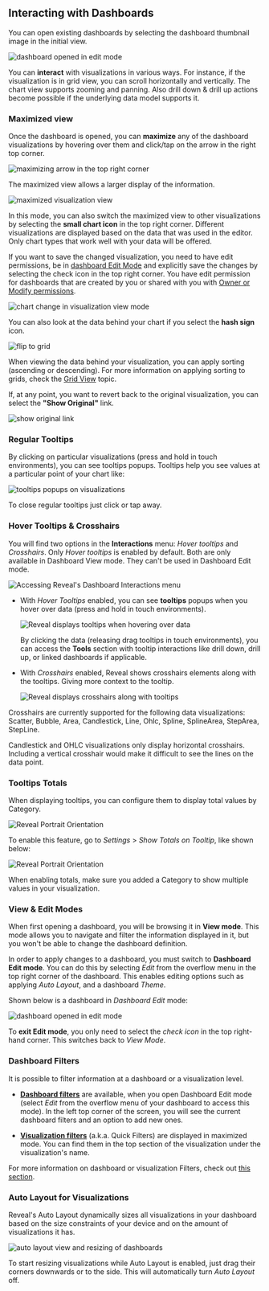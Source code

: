 ## Interacting with Dashboards

You can open existing dashboards by selecting the dashboard thumbnail image in the initial view.

![dashboard opened in edit mode](images/dashboard-opened-edit-mode.png)

You can **interact** with visualizations in various ways. For instance, if the visualization is in grid view, you can scroll horizontally and
vertically. The chart view supports zooming and panning. Also drill down & drill up actions become possible if the underlying data model supports it.

### Maximized view

Once the dashboard is opened, you can **maximize** any of the dashboard visualizations by hovering over them and click/tap on the arrow in the right top corner.

![maximizing arrow in the top right corner](images/visualization-maximizing-arrow.png)

The maximized view allows a larger display of the information.

![maximized visualization view](images/maximized-visualization.png)

In this mode, you can also switch the maximized view to other visualizations by selecting the **small chart icon** in the top right corner. Different visualizations are displayed based on the data that was used in the editor. Only chart types that work well with your data will be offered. 

If you want to save the changed visualization, you need to have edit permissions, be in [dashboard Edit Mode](#view-edit-mode) and explicitly save the changes by selecting the check icon in the top right corner. You have edit permission for dashboards that are created by you or shared with you with [Owner or Modify permissions](~/en/dashboards/sharing-dashboards/share-a-dashboard.html#access-permissions). 

![chart change in visualization view mode](images/chart-change-visualization-view-mode.png)

You can also look at the data behind your chart if you select the **hash sign** icon.

![flip to grid](images/flip-grid.png)

When viewing the data behind your visualization, you can apply sorting (ascending or descending). For more information on applying sorting to grids, check the [Grid View](~/en/data-visualizations/grid-view.md) topic.

If, at any point, you want to revert back to the original visualization, you can select the **"Show Original"** link.

![show original link](images/change-visualization-show-original.png)

### Regular Tooltips

By clicking on particular visualizations (press and hold in touch environments), you can see tooltips popups. Tooltips help you see values
at a particular point of your chart like:

![tooltips popups on visualizations](images/tooltips-popups.png)

To close regular tooltips just click or tap away.

### Hover Tooltips & Crosshairs

You will find two options in the **Interactions** menu: *Hover tooltips* and *Crosshairs*. Only *Hover tooltips* is enabled by default. Both are only available in Dashboard View mode. They can't be used in Dashboard Edit mode.

![Accessing Reveal's Dashboard Interactions menu](images/dashboard-interactions-menu.png)

  - With *Hover Tooltips* enabled, you can see **tooltips** popups when you hover over data (press and hold in touch environments).

    ![Reveal displays tooltips when hovering over data](images/tooltips-hover.png)

    By clicking the data (releasing drag tooltips in touch
    environments), you can access the **Tools** section with tooltip
    interactions like drill down, drill up, or linked dashboards if
    applicable.

  - With *Crosshairs* enabled, Reveal shows crosshairs elements along
    with the tooltips. Giving more context to the tooltip.

    ![Reveal displays crosshairs along with tooltips](images/crosshairs-enabled.png)

Crosshairs are currently supported for the following data
visualizations: Scatter, Bubble, Area, Candlestick, Line, Ohlc, Spline,
SplineArea, StepArea, StepLine.

Candlestick and OHLC visualizations only display horizontal crosshairs.
Including a vertical crosshair would make it difficult to see the lines
on the data point.

### Tooltips Totals

When displaying tooltips, you can configure them to display total values by Category.

![Reveal Portrait Orientation](images/tooltips-totals.png)

To enable this feature, go to *Settings* \> *Show Totals on Tooltip*,
like shown below:

![Reveal Portrait Orientation](images/tooltips-configuration.png)

When enabling totals, make sure you added a Category to show multiple
values in your visualization.

<a name='view-edit-mode'></a>
### View & Edit Modes

When first opening a dashboard, you will be browsing it in **View
mode**. This mode allows you to navigate and filter the information
displayed in it, but you won't be able to change the dashboard
definition.

In order to apply changes to a dashboard, you must switch to **Dashboard
Edit mode**. You can do this by selecting *Edit* from the overflow menu
in the top right corner of the dashboard. This enables editing options
such as applying *Auto Layout*, and a dashboard *Theme*.

Shown below is a dashboard in *Dashboard Edit* mode:

![dashboard opened in edit mode](images/dashboard-opened-edit-mode.png)

To **exit Edit mode**, you only need to select the *check icon* in the
top right-hand corner. This switches back to *View Mode*.

### Dashboard Filters

It is possible to filter information at a dashboard or a visualization
level.

  - [**Dashboard filters**](~/en/filters/dashboard-filters.md) are available, when you open Dashboard Edit mode (select *Edit* from the overflow menu of your dashboard to access this mode). In the left top corner of the screen, you will see the current dashboard filters and an option to add new ones.

  - [**Visualization filters**](~/en/filters/Visualization-Filters.md) (a.k.a. Quick Filters) are displayed in maximized mode. You can find them in the top section of the visualization under the visualization's name.

For more information on dashboard or visualization Filters, check out
[this section](~/en/filters/overview.md).

### Auto Layout for Visualizations

Reveal's Auto Layout dynamically sizes all visualizations in your
dashboard based on the size constraints of your device and on the amount
of visualizations it has.

![auto layout view and resizing of dashboards](images/auto-layout-dashboard.png)

To start resizing visualizations while Auto Layout is enabled, just drag their corners downwards or to the side. This will automatically turn *Auto Layout* off. 
